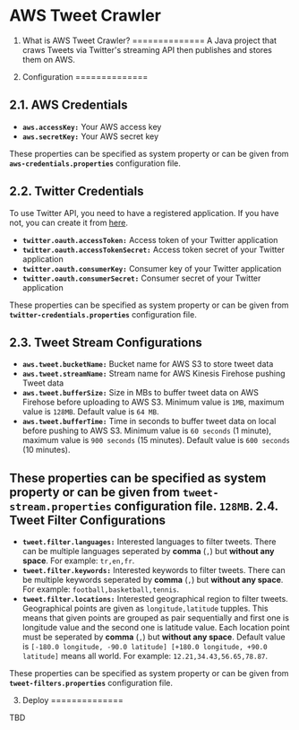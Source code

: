 # AWS Tweet Crawler

1. What is AWS Tweet Crawler?
==============
A Java project that craws Tweets via Twitter's streaming API then publishes and stores them on AWS. 

2. Configuration
==============

2.1. AWS Credentials
--------------
* **`aws.accessKey:`** Your AWS access key
* **`aws.secretKey:`** Your AWS secret key

These properties can be specified as system property or can be given from **`aws-credentials.properties`** configuration file.

2.2. Twitter Credentials
--------------

To use Twitter API, you need to have a registered application. If you have not, you can create it from [here](https://apps.twitter.com/).

* **`twitter.oauth.accessToken:`** Access token of your Twitter application
* **`twitter.oauth.accessTokenSecret:`** Access token secret of your Twitter application
* **`twitter.oauth.consumerKey:`** Consumer key of your Twitter application
* **`twitter.oauth.consumerSecret:`** Consumer secret of your Twitter application

These properties can be specified as system property or can be given from **`twitter-credentials.properties`** configuration file.

2.3. Tweet Stream Configurations
--------------

* **`aws.tweet.bucketName:`** Bucket name for AWS S3 to store tweet data
* **`aws.tweet.streamName:`** Stream name for AWS Kinesis Firehose pushing Tweet data
* **`aws.tweet.bufferSize:`** Size in MBs to buffer tweet data on AWS Firehose before uploading to AWS S3. Minimum value is `1MB`, maximum value is `128MB`. Default value is `64 MB`. 
* **`aws.tweet.bufferTime:`** Time in seconds to buffer tweet data on local before pushing to AWS S3. Minimum value is `60 seconds` (1 minute), maximum value is `900 seconds` (15 minutes). Default value is `600 seconds` (10 minutes).

These properties can be specified as system property or can be given from **`tweet-stream.properties`** configuration file.
`128MB`. 
2.4. Tweet Filter Configurations
--------------

* **`tweet.filter.languages:`** Interested languages to filter tweets. There can be multiple languages seperated by **comma** (`,`) but **without any space**. For example: `tr,en,fr`.
* **`tweet.filter.keywords:`** Interested keywords to filter tweets. There can be multiple keywords seperated by **comma** (`,`) but **without any space**. For example: `football,basketball,tennis`.
* **`tweet.filter.locations:`** Interested geographical region to filter tweets. Geographical points are given as `longitude,latitude` tupples. This means that given points are grouped as pair sequentially and first one is longitude value and the second one is latitude value. Each location point must be seperated by **comma** (`,`) but **without any space**. Default value is `[-180.0 longitude, -90.0 latitude] [+180.0 longitude, +90.0 latitude]` means all world. For example: `12.21,34.43,56.65,78.87`.

These properties can be specified as system property or can be given from **`tweet-filters.properties`** configuration file.

3. Deploy
==============

TBD

